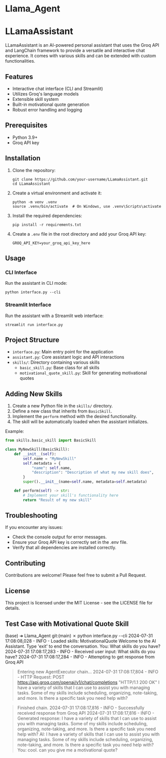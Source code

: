 
# Llama_Agent

# LLamaAssistant

LLamaAssistant is an AI-powered personal assistant that uses the Groq API and LangChain framework to provide a versatile and interactive chat experience. It comes with various skills and can be extended with custom functionalities.

## Features

- Interactive chat interface (CLI and Streamlit)
- Utilizes Groq's language models
- Extensible skill system
- Built-in motivational quote generation
- Robust error handling and logging

## Prerequisites

- Python 3.9+
- Groq API key

## Installation

1. Clone the repository:
   ```
   git clone https://github.com/your-username/LLamaAssistant.git
   cd LLamaAssistant
   ```
2. Create a virtual environment and activate it:
   ```
   python -m venv .venv
   source .venv/bin/activate  # On Windows, use .venv\Scripts\activate
   ```
3. Install the required dependencies:
   ```
   pip install -r requirements.txt
   ```
4. Create a `.env` file in the root directory and add your Groq API key:
   ```
   GROQ_API_KEY=your_groq_api_key_here
   ```
## Usage

### CLI Interface

Run the assistant in CLI mode:
```
python interface.py --cli
```
### Streamlit Interface

Run the assistant with a Streamlit web interface:
```
streamlit run interface.py
```
## Project Structure

- `interface.py`: Main entry point for the application
- `assistant.py`: Core assistant logic and API interactions
- `skills/`: Directory containing various skills
  - `basic_skill.py`: Base class for all skills
  - `motivational_quote_skill.py`: Skill for generating motivational quotes

## Adding New Skills

1. Create a new Python file in the `skills/` directory.
2. Define a new class that inherits from `BasicSkill`.
3. Implement the `perform` method with the desired functionality.
4. The skill will be automatically loaded when the assistant initializes.

Example:

```python
from skills.basic_skill import BasicSkill

class MyNewSkill(BasicSkill):
    def __init__(self):
        self.name = "MyNewSkill"
        self.metadata = {
            "name": self.name,
            "description": "Description of what my new skill does",
        }
        super().__init__(name=self.name, metadata=self.metadata)

    def perform(self) -> str:
        # Implement your skill's functionality here
        return "Result of my new skill"
```
## Troubleshooting

If you encounter any issues:

- Check the console output for error messages.
- Ensure your Groq API key is correctly set in the .env file.
- Verify that all dependencies are installed correctly.

## Contributing

Contributions are welcome! Please feel free to submit a Pull Request.

## License

This project is licensed under the MIT License - see the LICENSE file for details.

## Test Case with Motivational Quote Skill

(base) ➜  Llama_Agent git:(main) ✗ python interface.py --cli
2024-07-31 17:08:08,028 - INFO - Loaded skills: MotivationalQuote
Welcome to the AI Assistant. Type 'exit' to end the conversation.
You: What skills do you have?
2024-07-31 17:08:17,283 - INFO - Received user input: What skills do you have?
2024-07-31 17:08:17,284 - INFO - Attempting to get response from Groq API

> Entering new AgentExecutor chain...
2024-07-31 17:08:17,804 - INFO - HTTP Request: POST https://api.groq.com/openai/v1/chat/completions "HTTP/1.1 200 OK"
I have a variety of skills that I can use to assist you with managing tasks. Some of my skills include scheduling, organizing, note-taking, and more. Is there a specific task you need help with?

> Finished chain.
2024-07-31 17:08:17,816 - INFO - Successfully received response from Groq API
2024-07-31 17:08:17,816 - INFO - Generated response: I have a variety of skills that I can use to assist you with managing tasks. Some of my skills include scheduling, organizing, note-taking, and more. Is there a specific task you need help with?
AI: I have a variety of skills that I can use to assist you with managing tasks. Some of my skills include scheduling, organizing, note-taking, and more. Is there a specific task you need help with?
You: cool. can you give me a motivational quote?
